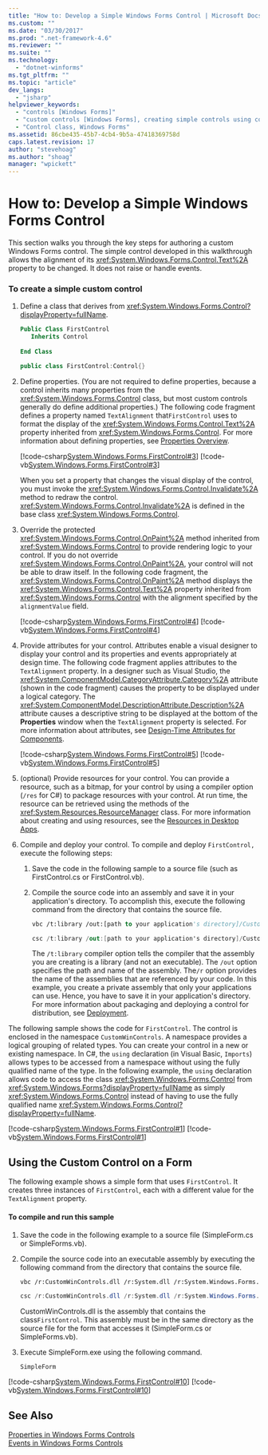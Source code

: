 ```yaml
---
title: "How to: Develop a Simple Windows Forms Control | Microsoft Docs"
ms.custom: ""
ms.date: "03/30/2017"
ms.prod: ".net-framework-4.6"
ms.reviewer: ""
ms.suite: ""
ms.technology: 
  - "dotnet-winforms"
ms.tgt_pltfrm: ""
ms.topic: "article"
dev_langs: 
  - "jsharp"
helpviewer_keywords: 
  - "controls [Windows Forms]"
  - "custom controls [Windows Forms], creating simple controls using code"
  - "Control class, Windows Forms"
ms.assetid: 86cbe435-45b7-4cb4-9b5a-47418369758d
caps.latest.revision: 17
author: "stevehoag"
ms.author: "shoag"
manager: "wpickett"
---
```

# How to: Develop a Simple Windows Forms Control
This section walks you through the key steps for authoring a custom Windows Forms control. The simple control developed in this walkthrough allows the alignment of its <xref:System.Windows.Forms.Control.Text%2A> property to be changed. It does not raise or handle events.  
  
### To create a simple custom control  
  
1.  Define a class that derives from <xref:System.Windows.Forms.Control?displayProperty=fullName>.  
  
    ```vb  
    Public Class FirstControl  
       Inherits Control  
  
    End Class  
    ```  
  
    ```csharp  
    public class FirstControl:Control{}  
    ```  
  
2.  Define properties. (You are not required to define properties, because a control inherits many properties from the <xref:System.Windows.Forms.Control> class, but most custom controls generally do define additional properties.) The following code fragment defines a property named `TextAlignment` that`FirstControl` uses to format the display of the <xref:System.Windows.Forms.Control.Text%2A> property inherited from <xref:System.Windows.Forms.Control>. For more information about defining properties, see [Properties Overview](http://msdn.microsoft.com/library/8f1a1ff1-0f05-40e0-bfdf-80de8fff7d52).  
  
     [!code-csharp[System.Windows.Forms.FirstControl#3](../../../../samples/snippets/csharp/VS_Snippets_Winforms/System.Windows.Forms.FirstControl/CS/FirstControl.cs#3)]
     [!code-vb[System.Windows.Forms.FirstControl#3](../../../../samples/snippets/visualbasic/VS_Snippets_Winforms/System.Windows.Forms.FirstControl/VB/FirstControl.vb#3)]  
  
     When you set a property that changes the visual display of the control, you must invoke the <xref:System.Windows.Forms.Control.Invalidate%2A> method to redraw the control. <xref:System.Windows.Forms.Control.Invalidate%2A> is defined in the base class <xref:System.Windows.Forms.Control>.  
  
3.  Override the protected <xref:System.Windows.Forms.Control.OnPaint%2A> method inherited from <xref:System.Windows.Forms.Control> to provide rendering logic to your control. If you do not override <xref:System.Windows.Forms.Control.OnPaint%2A>, your control will not be able to draw itself. In the following code fragment, the <xref:System.Windows.Forms.Control.OnPaint%2A> method displays the <xref:System.Windows.Forms.Control.Text%2A> property inherited from <xref:System.Windows.Forms.Control> with the alignment specified by the `alignmentValue` field.  
  
     [!code-csharp[System.Windows.Forms.FirstControl#4](../../../../samples/snippets/csharp/VS_Snippets_Winforms/System.Windows.Forms.FirstControl/CS/FirstControl.cs#4)]
     [!code-vb[System.Windows.Forms.FirstControl#4](../../../../samples/snippets/visualbasic/VS_Snippets_Winforms/System.Windows.Forms.FirstControl/VB/FirstControl.vb#4)]  
  
4.  Provide attributes for your control. Attributes enable a visual designer to display your control and its properties and events appropriately at design time. The following code fragment applies attributes to the `TextAlignment` property. In a designer such as Visual Studio, the <xref:System.ComponentModel.CategoryAttribute.Category%2A> attribute (shown in the code fragment) causes the property to be displayed under a logical category. The <xref:System.ComponentModel.DescriptionAttribute.Description%2A> attribute causes a descriptive string to be displayed at the bottom of the **Properties** window when the `TextAlignment` property is selected. For more information about attributes, see [Design-Time Attributes for Components](http://msdn.microsoft.com/library/12050fe3-9327-4509-9e21-4ee2494b95c3).  
  
     [!code-csharp[System.Windows.Forms.FirstControl#5](../../../../samples/snippets/csharp/VS_Snippets_Winforms/System.Windows.Forms.FirstControl/CS/FirstControl.cs#5)]
     [!code-vb[System.Windows.Forms.FirstControl#5](../../../../samples/snippets/visualbasic/VS_Snippets_Winforms/System.Windows.Forms.FirstControl/VB/FirstControl.vb#5)]  
  
5.  (optional) Provide resources for your control. You can provide a resource, such as a bitmap, for your control by using a compiler option (`/res` for C#) to package resources with your control. At run time, the resource can be retrieved using the methods of the <xref:System.Resources.ResourceManager> class. For more information about creating and using resources, see the [Resources in Desktop Apps](../../../../docs/framework/resources/index.md).  
  
6.  Compile and deploy your control. To compile and deploy `FirstControl,` execute the following steps:  
  
    1.  Save the code in the following sample to a source file (such as FirstControl.cs or FirstControl.vb).  
  
    2.  Compile the source code into an assembly and save it in your application's directory. To accomplish this, execute the following command from the directory that contains the source file.  
  
        ```vb  
        vbc /t:library /out:[path to your application's directory]/CustomWinControls.dll /r:System.dll /r:System.Windows.Forms.dll /r:System.Drawing.dll FirstControl.vb  
        ```  
  
        ```csharp  
        csc /t:library /out:[path to your application's directory]/CustomWinControls.dll /r:System.dll /r:System.Windows.Forms.dll /r:System.Drawing.dll FirstControl.cs  
        ```  
  
         The `/t:library` compiler option tells the compiler that the assembly you are creating is a library (and not an executable). The `/out` option specifies the path and name of the assembly. The`/r` option provides the name of the assemblies that are referenced by your code. In this example, you create a private assembly that only your applications can use. Hence, you have to save it in your application's directory. For more information about packaging and deploying a control for distribution, see [Deployment](../../../../docs/framework/deployment/net-framework-and-applications.md).  
  
 The following sample shows the code for `FirstControl`. The control is enclosed in the namespace `CustomWinControls`. A namespace provides a logical grouping of related types. You can create your control in a new or existing namespace. In C#, the `using` declaration (in Visual Basic, `Imports`) allows types to be accessed from a namespace without using the fully qualified name of the type. In the following example, the `using` declaration allows code to access the class <xref:System.Windows.Forms.Control> from <xref:System.Windows.Forms?displayProperty=fullName> as simply <xref:System.Windows.Forms.Control> instead of having to use the fully qualified name <xref:System.Windows.Forms.Control?displayProperty=fullName>.  
  
 [!code-csharp[System.Windows.Forms.FirstControl#1](../../../../samples/snippets/csharp/VS_Snippets_Winforms/System.Windows.Forms.FirstControl/CS/FirstControl.cs#1)]
 [!code-vb[System.Windows.Forms.FirstControl#1](../../../../samples/snippets/visualbasic/VS_Snippets_Winforms/System.Windows.Forms.FirstControl/VB/FirstControl.vb#1)]  
  
## Using the Custom Control on a Form  
 The following example shows a simple form that uses `FirstControl`. It creates three instances of `FirstControl`, each with a different value for the `TextAlignment` property.  
  
#### To compile and run this sample  
  
1.  Save the code in the following example to a source file (SimpleForm.cs or SimpleForms.vb).  
  
2.  Compile the source code into an executable assembly by executing the following command from the directory that contains the source file.  
  
    ```vb  
    vbc /r:CustomWinControls.dll /r:System.dll /r:System.Windows.Forms.dll /r:System.Drawing.dll SimpleForm.vb  
    ```  
  
    ```csharp  
    csc /r:CustomWinControls.dll /r:System.dll /r:System.Windows.Forms.dll /r:System.Drawing.dll SimpleForm.cs  
    ```  
  
     CustomWinControls.dll is the assembly that contains the class`FirstControl`. This assembly must be in the same directory as the source file for the form that accesses it (SimpleForm.cs or SimpleForms.vb).  
  
3.  Execute SimpleForm.exe using the following command.  
  
    ```  
    SimpleForm  
    ```  
  
 [!code-csharp[System.Windows.Forms.FirstControl#10](../../../../samples/snippets/csharp/VS_Snippets_Winforms/System.Windows.Forms.FirstControl/CS/SimpleForm.cs#10)]
 [!code-vb[System.Windows.Forms.FirstControl#10](../../../../samples/snippets/visualbasic/VS_Snippets_Winforms/System.Windows.Forms.FirstControl/VB/SimpleForm.vb#10)]  
  
## See Also  
 [Properties in Windows Forms Controls](../../../../docs/framework/winforms/controls/properties-in-windows-forms-controls.md)   
 [Events in Windows Forms Controls](../../../../docs/framework/winforms/controls/events-in-windows-forms-controls.md)